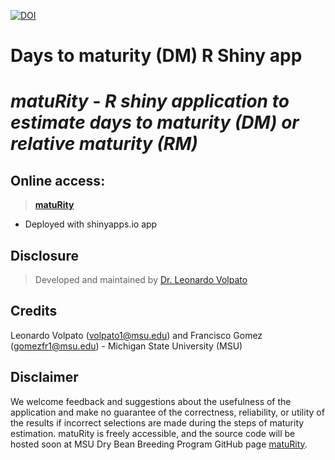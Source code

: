 [![DOI](https://zenodo.org/badge/620393206.svg)](https://zenodo.org/badge/latestdoi/620393206)

# Days to maturity (DM) R Shiny app

# *matuRity - R shiny application to estimate days to maturity (DM) or relative maturity (RM)*

## Online access:
>[**matuRity**](https://msudrybeanbreeding.shinyapps.io/matuRity/)
- Deployed with shinyapps.io app
## Disclosure
> Developed and maintained by [Dr. Leonardo Volpato](https://github.com/volpatoo)
## Credits
Leonardo Volpato (volpato1@msu.edu) and Francisco Gomez (gomezfr1@msu.edu) - Michigan State University (MSU)

## Disclaimer

We welcome feedback and suggestions about the usefulness of the application and make no guarantee of the correctness, reliability, or utility of the results if incorrect selections are made during the steps of maturity estimation. matuRity is freely accessible, and the source code will be hosted soon at MSU Dry Bean Breeding Program GitHub page [matuRity](https://github.com/msudrybeanbreeding/matuRity).